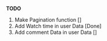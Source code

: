 **TODO**

1. Make Pagination function []
1. Add Watch time in user Data [Done]
1. Add comment Data in user Data []
